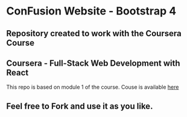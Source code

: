 # ConFusion Website - Bootstrap 4
## Repository created to work with the Coursera Course
## Coursera - Full-Stack Web Development with React
This repo is based on module 1 of the course.
Couse is available [here](https://www.coursera.org/specializations/full-stack-react)

## Feel free to Fork and use it as you like.